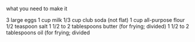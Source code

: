 what you need to make it

3 large eggs
1 cup milk
1/3 cup club soda (not flat)
1 cup all-purpose flour
1/2 teaspoon salt
1 1/2 to 2 tablespoons butter (for frying; divided)
1 1/2 to 2 tablespoons oil (for frying; divided